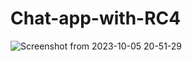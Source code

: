 # Chat-app-with-RC4
![Screenshot from 2023-10-05 20-51-29](https://github.com/Bhushan-shrirame/Chat-app-with-RC4/assets/44223841/2a1eec17-1e6c-41bb-8a25-2d1a17a6f4d4)

